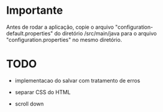 # Importante

Antes de rodar a aplicação, copie o arquivo "configuration-default.properties" do diretório /src/main/java para o arquivo "configuration.properties" no mesmo diretório.

# TODO

* implementacao do salvar com tratamento de erros

* separar CSS do HTML

* scroll down